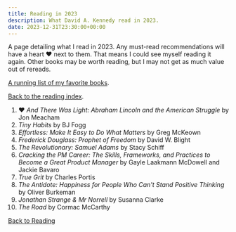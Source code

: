 ```yaml
---
title: Reading in 2023
description: What David A. Kennedy read in 2023.
date: 2023-12-31T23:30:00+00:00
---
```


A page detailing what I read in 2023. Any must-read recommendations will have a heart &hearts; next to them. That means I could see myself reading it again. Other books may be worth reading, but I may not get as much value out of rereads.

[A running list of my favorite books](/reading/favorites/).

[Back to the reading index](/reading/).

1. &hearts; _And There Was Light: Abraham Lincoln and the American Struggle_ by Jon Meacham
2. _Tiny Habits_ by BJ Fogg
3. _Effortless: Make It Easy to Do What Matters_ by Greg McKeown
4. _Frederick Douglass: Prophet of Freedom_ by David W. Blight
5. _The Revolutionary: Samuel Adams_ by Stacy Schiff
6. _Cracking the PM Career: The Skills, Frameworks, and Practices to Become a Great Product Manager_ by Gayle Laakmann McDowell and Jackie Bavaro
7. _True Grit_ by Charles Portis
8. _The Antidote: Happiness for People Who Can't Stand Positive Thinking_ by Oliver Burkeman
9. _Jonathan Strange & Mr Norrell_ by Susanna Clarke
10. _The Road_ by Cormac McCarthy

[Back to Reading](/reading/)
